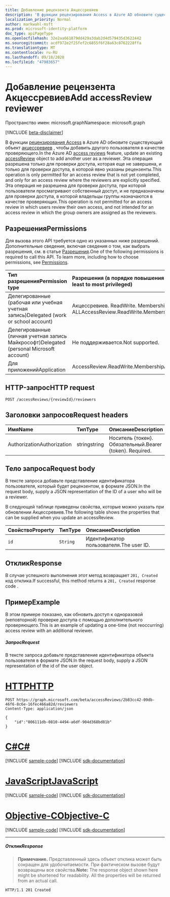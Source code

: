 ```yaml
---
title: Добавление рецензента Акцессревиев
description: 'В функции рецензирования Access в Azure AD обновите существующий объект Акцессревиев, чтобы добавить другого пользователя в качестве проверяющего.  Эта операция разрешена только для проверки доступа, которая еще не завершена, и только для проверки доступа, в которой явно указаны рецензенты. Эта операция не разрешена для проверки доступа, при которой пользователи просматривают собственный доступ, и не предназначены для проверки доступа, в которой владельцы группы назначаются в качестве проверяющих. '
localization_priority: Normal
author: markwahl-msft
ms.prod: microsoft-identity-platform
doc_type: apiPageType
ms.openlocfilehash: 32e2aa661879dd429a3dab2d4d579435d3622442
ms.sourcegitcommit: acdf972e2f25fef2c6855f6f28a63c0762228ffa
ms.translationtype: MT
ms.contentlocale: ru-RU
ms.lasthandoff: 09/18/2020
ms.locfileid: "47983657"
---
```

# <a name="add-accessreview-reviewer"></a><span data-ttu-id="16aff-105">Добавление рецензента Акцессревиев</span><span class="sxs-lookup"><span data-stu-id="16aff-105">Add accessReview reviewer</span></span>

<span data-ttu-id="16aff-106">Пространство имен: microsoft.graph</span><span class="sxs-lookup"><span data-stu-id="16aff-106">Namespace: microsoft.graph</span></span>

[!INCLUDE [beta-disclaimer](../../includes/beta-disclaimer.md)]

<span data-ttu-id="16aff-107">В функции [рецензирования Access](../resources/accessreviews-root.md) в Azure AD обновите существующий объект [акцессревиев](../resources/accessreview.md) , чтобы добавить другого пользователя в качестве проверяющего.</span><span class="sxs-lookup"><span data-stu-id="16aff-107">In the Azure AD [access reviews](../resources/accessreviews-root.md) feature, update an existing [accessReview](../resources/accessreview.md) object to add another user as a reviewer.</span></span>  <span data-ttu-id="16aff-108">Эта операция разрешена только для проверки доступа, которая еще не завершена, и только для проверки доступа, в которой явно указаны рецензенты.</span><span class="sxs-lookup"><span data-stu-id="16aff-108">This operation is only permitted for an access review that is not yet completed, and only for an access review where the reviewers are explicitly specified.</span></span> <span data-ttu-id="16aff-109">Эта операция не разрешена для проверки доступа, при которой пользователи просматривают собственный доступ, и не предназначены для проверки доступа, в которой владельцы группы назначаются в качестве проверяющих.</span><span class="sxs-lookup"><span data-stu-id="16aff-109">This operation is not permitted for an access review in which users review their own access, and not intended for an access review in which the group owners are assigned as the reviewers.</span></span> 


## <a name="permissions"></a><span data-ttu-id="16aff-110">Разрешения</span><span class="sxs-lookup"><span data-stu-id="16aff-110">Permissions</span></span>
<span data-ttu-id="16aff-p103">Для вызова этого API требуется одно из указанных ниже разрешений. Дополнительные сведения, включая сведения о том, как выбрать разрешения, см. в статье [Разрешения](/graph/permissions-reference).</span><span class="sxs-lookup"><span data-stu-id="16aff-p103">One of the following permissions is required to call this API. To learn more, including how to choose permissions, see [Permissions](/graph/permissions-reference).</span></span>

|<span data-ttu-id="16aff-113">Тип разрешения</span><span class="sxs-lookup"><span data-stu-id="16aff-113">Permission type</span></span>                        | <span data-ttu-id="16aff-114">Разрешения (в порядке повышения привилегий)</span><span class="sxs-lookup"><span data-stu-id="16aff-114">Permissions (from least to most privileged)</span></span>              |
|:--------------------------------------|:---------------------------------------------------------|
|<span data-ttu-id="16aff-115">Делегированные (рабочая или учебная учетная запись)</span><span class="sxs-lookup"><span data-stu-id="16aff-115">Delegated (work or school account)</span></span>     | <span data-ttu-id="16aff-116">Акцессревиев. ReadWrite. Membership, Акцессревиев. ReadWrite. ALL</span><span class="sxs-lookup"><span data-stu-id="16aff-116">AccessReview.ReadWrite.Membership, AccessReview.ReadWrite.All</span></span> |
|<span data-ttu-id="16aff-117">Делегированные (личная учетная запись Майкрософт)</span><span class="sxs-lookup"><span data-stu-id="16aff-117">Delegated (personal Microsoft account)</span></span> | <span data-ttu-id="16aff-118">Не поддерживается.</span><span class="sxs-lookup"><span data-stu-id="16aff-118">Not supported.</span></span> |
|<span data-ttu-id="16aff-119">Для приложений</span><span class="sxs-lookup"><span data-stu-id="16aff-119">Application</span></span>                            | <span data-ttu-id="16aff-120">AccessReview.ReadWrite.Membership</span><span class="sxs-lookup"><span data-stu-id="16aff-120">AccessReview.ReadWrite.Membership</span></span> |

## <a name="http-request"></a><span data-ttu-id="16aff-121">HTTP-запрос</span><span class="sxs-lookup"><span data-stu-id="16aff-121">HTTP request</span></span>
<!-- { "blockType": "ignored" } -->
```http
POST /accessReviews/{reviewId}/reviewers
```
## <a name="request-headers"></a><span data-ttu-id="16aff-122">Заголовки запросов</span><span class="sxs-lookup"><span data-stu-id="16aff-122">Request headers</span></span>
| <span data-ttu-id="16aff-123">Имя</span><span class="sxs-lookup"><span data-stu-id="16aff-123">Name</span></span>         | <span data-ttu-id="16aff-124">Тип</span><span class="sxs-lookup"><span data-stu-id="16aff-124">Type</span></span>        | <span data-ttu-id="16aff-125">Описание</span><span class="sxs-lookup"><span data-stu-id="16aff-125">Description</span></span> |
|:-------------|:------------|:------------|
| <span data-ttu-id="16aff-126">Authorization</span><span class="sxs-lookup"><span data-stu-id="16aff-126">Authorization</span></span> | <span data-ttu-id="16aff-127">string</span><span class="sxs-lookup"><span data-stu-id="16aff-127">string</span></span> | <span data-ttu-id="16aff-p104">Носитель \{токен\}. Обязательный.</span><span class="sxs-lookup"><span data-stu-id="16aff-p104">Bearer \{token\}. Required.</span></span> |

## <a name="request-body"></a><span data-ttu-id="16aff-130">Тело запроса</span><span class="sxs-lookup"><span data-stu-id="16aff-130">Request body</span></span>
<span data-ttu-id="16aff-131">В тексте запроса добавьте представление идентификатора пользователя, который будет рецензентом, в формате JSON.</span><span class="sxs-lookup"><span data-stu-id="16aff-131">In the request body, supply a JSON representation of the ID of a user who will be a reviewer.</span></span>

<span data-ttu-id="16aff-132">В следующей таблице приведены свойства, которые можно указать при обновлении Акцессревиев.</span><span class="sxs-lookup"><span data-stu-id="16aff-132">The following table shows the properties that can be supplied when you update an accessReview.</span></span>

| <span data-ttu-id="16aff-133">Свойство</span><span class="sxs-lookup"><span data-stu-id="16aff-133">Property</span></span>     | <span data-ttu-id="16aff-134">Тип</span><span class="sxs-lookup"><span data-stu-id="16aff-134">Type</span></span>        | <span data-ttu-id="16aff-135">Описание</span><span class="sxs-lookup"><span data-stu-id="16aff-135">Description</span></span> |
|:-------------|:------------|:------------|
| `id`        | `String`   | <span data-ttu-id="16aff-136">Идентификатор пользователя.</span><span class="sxs-lookup"><span data-stu-id="16aff-136">The user ID.</span></span>|


## <a name="response"></a><span data-ttu-id="16aff-137">Отклик</span><span class="sxs-lookup"><span data-stu-id="16aff-137">Response</span></span>
<span data-ttu-id="16aff-138">В случае успешного выполнения этот метод возвращает `201, Created` код отклика.</span><span class="sxs-lookup"><span data-stu-id="16aff-138">If successful, this method returns a `201, Created` response code .</span></span>

## <a name="example"></a><span data-ttu-id="16aff-139">Пример</span><span class="sxs-lookup"><span data-stu-id="16aff-139">Example</span></span>

<span data-ttu-id="16aff-140">В этом примере показано, как обновить доступ к одноразовой (неповторной) проверке доступа с помощью дополнительного проверяющего.</span><span class="sxs-lookup"><span data-stu-id="16aff-140">This is an example of updating a one-time (not reoccurring) access review with an additional reviewer.</span></span>

##### <a name="request"></a><span data-ttu-id="16aff-141">Запрос</span><span class="sxs-lookup"><span data-stu-id="16aff-141">Request</span></span>
<span data-ttu-id="16aff-142">В тексте запроса добавьте представление идентификатора объекта пользователя в формате JSON.</span><span class="sxs-lookup"><span data-stu-id="16aff-142">In the request body, supply a JSON representation of the id of the user object.</span></span>


# <a name="http"></a>[<span data-ttu-id="16aff-143">HTTP</span><span class="sxs-lookup"><span data-stu-id="16aff-143">HTTP</span></span>](#tab/http)
<!-- {
  "blockType": "request",
  "name": "add_accessReview_reviewer"
}-->
```http
POST https://graph.microsoft.com/beta/accessReviews/2b83cc42-09db-46f6-8c6e-16fec466a82d/reviewers
Content-Type: application/json

{
    "id":"006111db-0810-4494-a6df-904d368bd81b"
}
```
# <a name="c"></a>[<span data-ttu-id="16aff-144">C#</span><span class="sxs-lookup"><span data-stu-id="16aff-144">C#</span></span>](#tab/csharp)
[!INCLUDE [sample-code](../includes/snippets/csharp/add-accessreview-reviewer-csharp-snippets.md)]
[!INCLUDE [sdk-documentation](../includes/snippets/snippets-sdk-documentation-link.md)]

# <a name="javascript"></a>[<span data-ttu-id="16aff-145">JavaScript</span><span class="sxs-lookup"><span data-stu-id="16aff-145">JavaScript</span></span>](#tab/javascript)
[!INCLUDE [sample-code](../includes/snippets/javascript/add-accessreview-reviewer-javascript-snippets.md)]
[!INCLUDE [sdk-documentation](../includes/snippets/snippets-sdk-documentation-link.md)]

# <a name="objective-c"></a>[<span data-ttu-id="16aff-146">Objective-C</span><span class="sxs-lookup"><span data-stu-id="16aff-146">Objective-C</span></span>](#tab/objc)
[!INCLUDE [sample-code](../includes/snippets/objc/add-accessreview-reviewer-objc-snippets.md)]
[!INCLUDE [sdk-documentation](../includes/snippets/snippets-sdk-documentation-link.md)]

---


##### <a name="response"></a><span data-ttu-id="16aff-147">Отклик</span><span class="sxs-lookup"><span data-stu-id="16aff-147">Response</span></span>
><span data-ttu-id="16aff-p105">**Примечание.** Представленный здесь объект отклика может быть сокращен для удобочитаемости. При фактическом вызове будут возвращены все свойства.</span><span class="sxs-lookup"><span data-stu-id="16aff-p105">**Note:** The response object shown here might be shortened for readability. All the properties will be returned from an actual call.</span></span>
<!-- {
  "blockType": "response",
  "truncated": true
} -->
```http
HTTP/1.1 201 Created
```

<!--
{
  "type": "#page.annotation",
  "description": "Add accessReview reviewer",
  "keywords": "",
  "section": "documentation",
  "tocPath": "",
  "suppressions": [
  ]
}
-->


